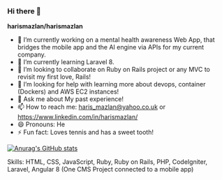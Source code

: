 ### Hi there 👋

**harismazlan/harismazlan**

- 🔭 I’m currently working on a mental health awareness Web App, that bridges the mobile app and the AI engine via APIs for my current company.
- 🌱 I’m currently learning Laravel 8.
- 👯 I’m looking to collaborate on Ruby on Rails project or any MVC to revisit my first love, Rails!
- 🤔 I’m looking for help with learning more about devops, container (Dockers) and AWS EC2 instances!
- 💬 Ask me about My past experience!
- 📫 How to reach me: haris_mazlan@yahoo.co.uk or https://www.linkedin.com/in/harismazlan/
- 😄 Pronouns: He
- ⚡ Fun fact: Loves tennis and has a sweet tooth!


[![Anurag's GitHub stats](https://github-readme-stats.vercel.app/api?username=harismazlan)](https://github.com/anuraghazra/github-readme-stats)

Skills: HTML, CSS, JavaScript, Ruby, Ruby on Rails, PHP, CodeIgniter, Laravel, Angular 8 (One CMS Project connected to a mobile app)
